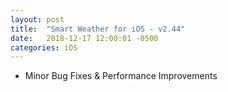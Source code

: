 ```yaml
---
layout: post
title:  "Smart Weather for iOS - v2.44"
date:   2018-12-17 12:00:01 -0500
categories: iOS
---
```


 - Minor Bug Fixes & Performance Improvements
